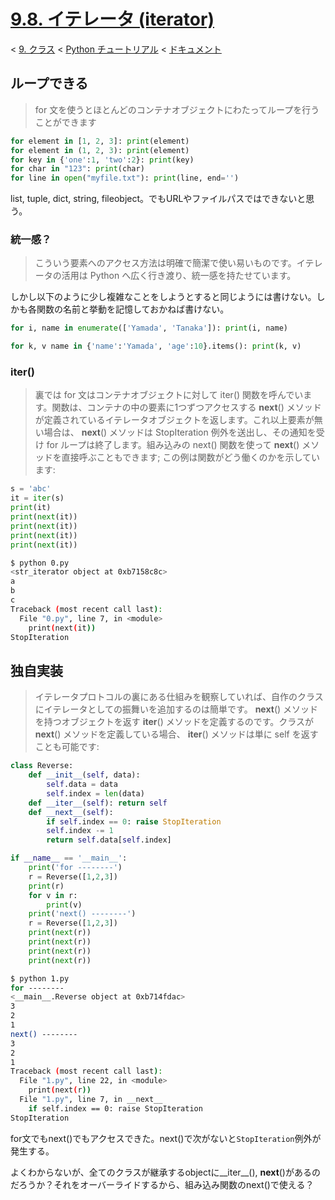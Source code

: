 # [9.8. イテレータ (iterator)](https://docs.python.jp/3/tutorial/classes.html#iterators)

< [9. クラス](https://docs.python.jp/3/tutorial/classes.html#classes) < [Python チュートリアル](https://docs.python.jp/3/tutorial/index.html) < [ドキュメント](https://docs.python.jp/3/index.html)

## ループできる

> for 文を使うとほとんどのコンテナオブジェクトにわたってループを行うことができます

```python
for element in [1, 2, 3]: print(element)
for element in (1, 2, 3): print(element)
for key in {'one':1, 'two':2}: print(key)
for char in "123": print(char)
for line in open("myfile.txt"): print(line, end='')
```

list, tuple, dict, string, fileobject。でもURLやファイルパスではできないと思う。

### 統一感？

> こういう要素へのアクセス方法は明確で簡潔で使い易いものです。イテレータの活用は Python へ広く行き渡り、統一感を持たせています。

しかし以下のように少し複雑なことをしようとすると同じようには書けない。しかも各関数の名前と挙動を記憶しておかねば書けない。

```python
for i, name in enumerate(['Yamada', 'Tanaka']): print(i, name)
```
```python
for k, v name in {'name':'Yamada', 'age':10}.items(): print(k, v)
```

### iter()

> 裏では for 文はコンテナオブジェクトに対して iter() 関数を呼んでいます。関数は、コンテナの中の要素に1つずつアクセスする __next__() メソッドが定義されているイテレータオブジェクトを返します。これ以上要素が無い場合は、 __next__() メソッドは StopIteration 例外を送出し、その通知を受け for ループは終了します。組み込みの next() 関数を使って __next__() メソッドを直接呼ぶこともできます; この例は関数がどう働くのかを示しています:

```python
s = 'abc'
it = iter(s)
print(it)
print(next(it))
print(next(it))
print(next(it))
print(next(it))
```
```sh
$ python 0.py 
<str_iterator object at 0xb7158c8c>
a
b
c
Traceback (most recent call last):
  File "0.py", line 7, in <module>
    print(next(it))
StopIteration
```

## 独自実装

> イテレータプロトコルの裏にある仕組みを観察していれば、自作のクラスにイテレータとしての振舞いを追加するのは簡単です。 __next__() メソッドを持つオブジェクトを返す __iter__() メソッドを定義するのです。クラスが __next__() メソッドを定義している場合、 __iter__() メソッドは単に self を返すことも可能です:

```python
class Reverse:
    def __init__(self, data):
        self.data = data
        self.index = len(data)
    def __iter__(self): return self
    def __next__(self):
        if self.index == 0: raise StopIteration
        self.index -= 1
        return self.data[self.index]

if __name__ == '__main__':
    print('for --------')
    r = Reverse([1,2,3])
    print(r)
    for v in r:
        print(v)
    print('next() --------')
    r = Reverse([1,2,3])
    print(next(r))
    print(next(r))
    print(next(r))
    print(next(r))
```
```sh
$ python 1.py 
for --------
<__main__.Reverse object at 0xb714fdac>
3
2
1
next() --------
3
2
1
Traceback (most recent call last):
  File "1.py", line 22, in <module>
    print(next(r))
  File "1.py", line 7, in __next__
    if self.index == 0: raise StopIteration
StopIteration
```

for文でもnext()でもアクセスできた。next()で次がないと`StopIteration`例外が発生する。

よくわからないが、全てのクラスが継承するobjectに__iter__(), __next__()があるのだろうか？それをオーバーライドするから、組み込み関数のnext()で使える？

